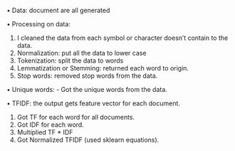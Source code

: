 • Data: document are all generated

• Processing on data:
  1. I cleaned the data from each symbol or character doesn’t contain to the data.
  2. Normalization: put all the data to lower case
  3. Tokenization: split the data to words
  4. Lemmatization or Stemming: returned each word to origin.
  5. Stop words: removed stop words from the data.
     
• Unique words: - Got the unique words from the data.

• TFIDF: the output gets feature vector for each document.
  1. Got TF for each word for all documents.
  2. Got IDF for each word.
  3. Multiplied TF * IDF
4. Got Normalized TFIDF (used sklearn equations).
